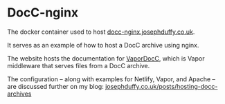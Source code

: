 # DocC-nginx

The docker container used to host [docc-nginx.josephduffy.co.uk](https://docc-nginx.josephduffy.co.uk/).

It serves as an example of how to host a DocC archive using nginx.

The website hosts the documentation for [VaporDocC](https://github.com/JosephDuffy/VaporDocC), which is Vapor middleware that serves files from a DocC archive.

The configuration – along with examples for Netlify, Vapor, and Apache – are discussed further on my blog: 
[josephduffy.co.uk/posts/hosting-docc-archives](https://josephduffy.co.uk/posts/hosting-docc-archives)
